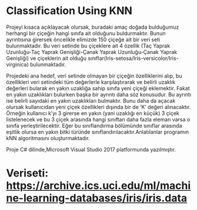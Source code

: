 # Classification Using KNN

Projeyi kısaca açıklayacak olursak, buradaki amaç doğada bulduğumuz herhangi bir çiçeğin hangi sınıfa ait olduğunu buldurmaktır. Bunun ayrıntısına girersek öncelikle elimizde 150 çiçeğe ait bir veri seti bulunmaktadır. Bu veri setinde bu çiçeklere ait 4 özellik (Taç Yaprak Uzunluğu-Taç Yaprak Genişliği-Çanak Yaprak Uzunluğu-Çanak Yaprak Genişliği) ve çiçeklerin ait olduğu sınıflar(Iris-setosa/Iris-versicolor/Iris-virginica) bulunmaktadır. 

Projedeki ana hedef, veri setinde olmayan bir çiçeğin özelliklerini alıp, bu özellikleri veri setindeki tüm değerlerle karşılaştırarak ve belirli uzaklık değerleri bularak en yakın uzaklığa sahip sınıfa yeni çiçeği eklemektir. Fakat en yakın uzaklıkları bulurken başka bir ayrıntı daha söz konusudur. Bu ayrıntı ise belirli sayıdaki en yakın uzaklıkları bulmaktır. Bunu daha da açacak olursak kullanıcıdan yeni çiçek özellikleri dışında bir de ‘K’ değeri alınacaktır. Örneğin kullanıcı k’yı 3 girerse en yakın (yani uzaklığı en küçük) 3 çiçek listelenecek ve bu 3 çiçek arasında hangi sınıftan daha fazla eleman varsa o sınıfa yerleştirilecektir. Eğer bu sınıflandırma bölümünde sınıflar arasında eşitlik olursa en yakın bitki türünde sınıflandırılacaktır.Anlatılanlar programın kNN algoritmasını oluşturmaktadır.

Proje C# dilinde,Microsoft Visual Studio 2017 platformunda yazılmıştır.
# Veriseti: https://archive.ics.uci.edu/ml/machine-learning-databases/iris/iris.data
